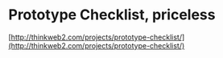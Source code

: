 <!--
id: 8448792
link: http://tumblr.atmos.org/post/8448792/prototype-checklist-priceless
slug: prototype-checklist-priceless
date: Sun Aug 12 2007 19:44:56 GMT-0700 (PDT)
publish: 2007-08-012
tags: 
title: Prototype Checklist, priceless
-->


Prototype Checklist, priceless
==============================

[http://thinkweb2.com/projects/prototype-checklist/](http://thinkweb2.com/projects/prototype-checklist/)


